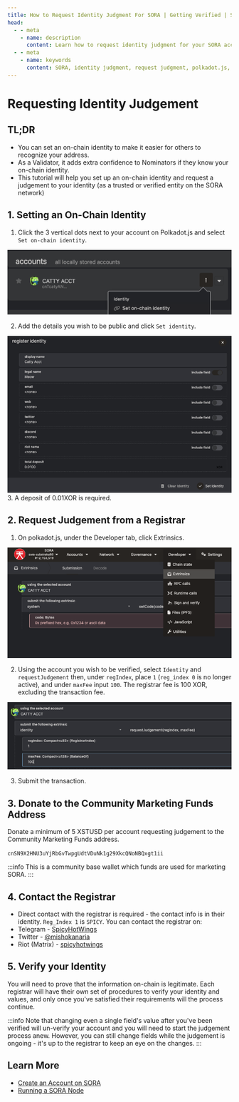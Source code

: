 ```yaml
---
title: How to Request Identity Judgment For SORA | Getting Verified | SORA Docs
head:
  - - meta
    - name: description
      content: Learn how to request identity judgment for your SORA account and get verified. Follow these steps to establish your on-chain identity and gain trust in the SORA community.
  - - meta
    - name: keywords
      content: SORA, identity judgment, request judgment, polkadot.js, on-chain identity, verification, community marketing funds, Community Marketing Funds.
---
```


# Requesting Identity Judgement

## TL;DR

- You can set an on-chain identity to make it easier for others to recognize your address.
- As a Validator, it adds extra confidence to Nominators if they know your on-chain identity.
- This tutorial will help you set up an on-chain identity and request a judgement to your identity (as a trusted or verified entity on the SORA network)

## 1. Setting an On-Chain Identity

1. Click the 3 vertical dots next to your account on
    Polkadot.js and select `Set on-chain identity`.

![](.gitbook/assets/set-onchain-identity-1.png)

2. Add the details you wish to be public and click `Set identity`.

![](.gitbook/assets/set-onchain-identity-2.png) 3. A deposit of 0.01XOR is required.

## 2. Request Judgement from a Registrar

1. On polkadot.js, under the Developer tab, click Extrinsics.

![](.gitbook/assets/request-judgement-registrar-1.png)

2. Using the account you wish to be verified, select `Identity` and
   `requestJudgement` then, under `regIndex`, place `1` (`reg_index 0` is no
   longer active), and under `maxFee` input `100`. The registrar fee is
   100 XOR, excluding the transaction fee.

![](.gitbook/assets/request-judgement-registrar-2.png)

3. Submit the transaction.

## 3. Donate to the Community Marketing Funds Address

Donate a minimum of 5 XSTUSD per account requesting judgement to the
Community Marketing Funds address.

`cnSN9X2HNU3uYjRbGvTwpgUdtVDuNk1g29XkcQNoNBQxgt1ii`

:::info
This is a community base wallet which funds are used for marketing SORA.
:::

## 4. Contact the Registrar

- Direct contact with the registrar is required - the contact info is in their identity.
  `Reg_Index 1` is `SPICY`.
  You can contact the registrar on:
- Telegram - [SpicyHotWings ](https://t.me/SpicyHotWings)
- Twitter - [@mishokanaria](https://twitter.com/MishoKanaria)
- Riot (Matrix) - [spicyhotwings](https://matrix.to/#/@spicyhotwings:matrix.org)

## 5. Verify your Identity

You will need to prove that the information on-chain is legitimate.
Each registrar will have their own set of procedures to verify your identity and values, and only once you've satisfied their requirements will the process continue.

:::info
Note that changing even a single field's value after you've been
verified will un-verify your account and you will need to start the
judgement process anew. However, you can still change fields while the
judgement is ongoing - it's up to the registrar to keep an eye on the changes.
:::

## Learn More

- [Create an Account on SORA](/create-an-address.md)
- [Running a SORA Node](/running-a-node.md)
